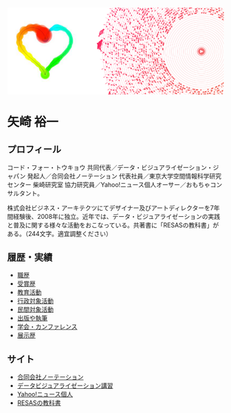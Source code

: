 ![イメージ画像](feature.png)

# 矢崎 裕一


## プロフィール

コード・フォー・トウキョウ 共同代表／データ・ビジュアライゼーション・ジャパン 発起人／合同会社ノーテーション 代表社員／東京大学空間情報科学研究センター 柴崎研究室 協力研究員／Yahoo!ニュース個人オーサー／おもちゃコンサルタント。

株式会社ビジネス・アーキテクツにてデザイナー及びアートディレクターを7年間経験後、2008年に独立。近年では、データ・ビジュアライゼーションの実践と普及に関する様々な活動をおこなっている。共著書に「RESASの教科書」がある。（244文字。適宜調整ください）

## 履歴・実績

- [職歴](職歴.md) 
- [受賞歴](受賞歴.md) 
- [教育活動](教育活動.md) 
- [行政対象活動](行政対象活動.md) 
- [民間対象活動](民間対象活動.md) 
- [出版や執筆](出版や執筆.md) 
- [学会・カンファレンス](学会カンファレンス.md) 
- [展示歴](展示歴.md) 

## サイト
- [合同会社ノーテーション](https://notation.co.jp/) 
- [データビジュアライゼーション講習](https://data-viz-lectures.com/)
- [Yahoo!ニュース個人](https://news.yahoo.co.jp/byline/yazakiyuichi/) 
- [RESASの教科書](https://eb.store.nikkei.com/asp/ShowSeriesDetail.do?seriesId=D2-00254300B) 
